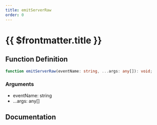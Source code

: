 ```yaml
---
title: emitServerRaw
order: 0
---
```


# {{ $frontmatter.title }}

## Function Definition

```ts
function emitServerRaw(eventName: string, ...args: any[]): void;
```

### Arguments

* eventName: string
* ...args: any[]

## Documentation

<!--@include: ./parts/emitServerRaw.md-->
